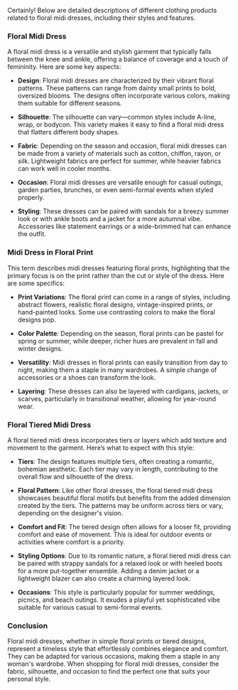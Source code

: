 Certainly! Below are detailed descriptions of different clothing products related to floral midi dresses, including their styles and features.

### Floral Midi Dress
A floral midi dress is a versatile and stylish garment that typically falls between the knee and ankle, offering a balance of coverage and a touch of femininity. Here are some key aspects:

- **Design**: Floral midi dresses are characterized by their vibrant floral patterns. These patterns can range from dainty small prints to bold, oversized blooms. The designs often incorporate various colors, making them suitable for different seasons.

- **Silhouette**: The silhouette can vary—common styles include A-line, wrap, or bodycon. This variety makes it easy to find a floral midi dress that flatters different body shapes.

- **Fabric**: Depending on the season and occasion, floral midi dresses can be made from a variety of materials such as cotton, chiffon, rayon, or silk. Lightweight fabrics are perfect for summer, while heavier fabrics can work well in cooler months.

- **Occasion**: Floral midi dresses are versatile enough for casual outings, garden parties, brunches, or even semi-formal events when styled properly.

- **Styling**: These dresses can be paired with sandals for a breezy summer look or with ankle boots and a jacket for a more autumnal vibe. Accessories like statement earrings or a wide-brimmed hat can enhance the outfit.

### Midi Dress in Floral Print
This term describes midi dresses featuring floral prints, highlighting that the primary focus is on the print rather than the cut or style of the dress. Here are some specifics:

- **Print Variations**: The floral print can come in a range of styles, including abstract flowers, realistic floral designs, vintage-inspired prints, or hand-painted looks. Some use contrasting colors to make the floral designs pop.

- **Color Palette**: Depending on the season, floral prints can be pastel for spring or summer, while deeper, richer hues are prevalent in fall and winter designs.

- **Versatility**: Midi dresses in floral prints can easily transition from day to night, making them a staple in many wardrobes. A simple change of accessories or a shoes can transform the look.

- **Layering**: These dresses can also be layered with cardigans, jackets, or scarves, particularly in transitional weather, allowing for year-round wear.

### Floral Tiered Midi Dress
A floral tiered midi dress incorporates tiers or layers which add texture and movement to the garment. Here’s what to expect with this style:

- **Tiers**: The design features multiple tiers, often creating a romantic, bohemian aesthetic. Each tier may vary in length, contributing to the overall flow and silhouette of the dress.

- **Floral Pattern**: Like other floral dresses, the floral tiered midi dress showcases beautiful floral motifs but benefits from the added dimension created by the tiers. The patterns may be uniform across tiers or vary, depending on the designer's vision.

- **Comfort and Fit**: The tiered design often allows for a looser fit, providing comfort and ease of movement. This is ideal for outdoor events or activities where comfort is a priority.

- **Styling Options**: Due to its romantic nature, a floral tiered midi dress can be paired with strappy sandals for a relaxed look or with heeled boots for a more put-together ensemble. Adding a denim jacket or a lightweight blazer can also create a charming layered look.

- **Occasions**: This style is particularly popular for summer weddings, picnics, and beach outings. It exudes a playful yet sophisticated vibe suitable for various casual to semi-formal events.

### Conclusion
Floral midi dresses, whether in simple floral prints or tiered designs, represent a timeless style that effortlessly combines elegance and comfort. They can be adapted for various occasions, making them a staple in any woman's wardrobe. When shopping for floral midi dresses, consider the fabric, silhouette, and occasion to find the perfect one that suits your personal style.
